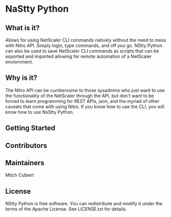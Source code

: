 # NaStty Python
## What is it?
Allows for using NetScaler CLI commands natively without the need to 
mess with Nitro API. Simply login, type commands, and off you go. NStty
Python can also be used to save NetScaler CLI commands as scripts that
can be exported and imported allowing for remote automation of a 
NetScaler enviornment.
## Why is it?
The Nitro API can be cumbersome to those sysadmins who just want to use
the functionality of the NetScaler through the API, but don't want to 
be forced to learn programming for REST APIs, json, and the myriad of 
other caveats that come with using Nitro. If you know how to use the 
CLI, you will know how to use NsStty Python.
## Getting Started
## Contributors
## Maintainers
Mitch Culbert
## License
NStty Python is free software.  You can redistribute and modify it under the
terms of the Apache License.  See LICENSE.txt for details.